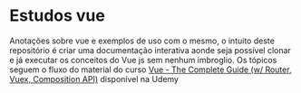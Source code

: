 # Estudos vue
Anotações sobre vue e exemplos de uso com o mesmo, o intuito deste repositório é criar uma documentação interativa aonde seja possível clonar e já executar os conceitos do Vue js sem nenhum imbroglio. Os tópicos seguem o fluxo do material do curso [Vue - The Complete Guide (w/ Router, Vuex, Composition API)](https://www.udemy.com/course/vuejs-2-the-complete-guide/) disponível na Udemy  
